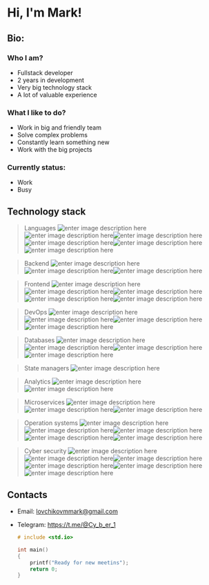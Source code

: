 # Hi, I'm Mark!


## Bio: 

### Who I am?

 - Fullstack developer
 - 2 years in development
 - Very big technology stack
 - A lot of valuable experience

### What I like to do?

- Work in big and friendly team
- Solve complex problems
- Constantly learn something new
- Work with the big projects

### Currently status:

- Work
- Busy

## Technology stack

> Languages
![enter image description here](https://img.icons8.com/?size=100&id=108784&format=png&color=000000)![enter image description here](https://img.icons8.com/?size=100&id=nCj4PvnCO0tZ&format=png&color=000000)![enter image description here](https://img.icons8.com/?size=100&id=13441&format=png&color=000000)![enter image description here](https://img.icons8.com/?size=100&id=Fycm8TUhWmFU&format=png&color=000000)![enter image description here](https://img.icons8.com/?size=100&id=shQTXiDQiQVR&format=png&color=000000)![enter image description here](https://img.icons8.com/?size=100&id=9MJf0ngDwS8z&format=png&color=000000)

> Backend
![enter image description here](https://img.icons8.com/?size=100&id=9ESZMOeUioJS&format=png&color=000000)![enter image description here](https://img.icons8.com/?size=100&id=54087&format=png&color=000000)![enter image description here](https://img.icons8.com/?size=100&id=SDVmtZ6VBGXt&format=png&color=000000)

> Frontend
![enter image description here](https://img.icons8.com/?size=100&id=asWSSTBrDlTW&format=png&color=000000)![enter image description here](https://img.icons8.com/?size=100&id=yUdJlcKanVbh&format=png&color=000000)![enter image description here](https://img.icons8.com/?size=100&id=v8RpPQUwv0N8&format=png&color=000000)![enter image description here](https://img.icons8.com/?size=100&id=7gdY5qNXaKC0&format=png&color=000000)![enter image description here](https://img.icons8.com/?size=100&id=axPniFSugeXC&format=png&color=000000)

> DevOps
![enter image description here](https://img.icons8.com/?size=100&id=Wln8Z3PcXanx&format=png&color=000000)![enter image description here](https://img.icons8.com/?size=100&id=cvzmaEA4kC0o&format=png&color=000000)![enter image description here](https://img.icons8.com/?size=100&id=106562&format=png&color=000000)![enter image description here](https://img.icons8.com/?size=100&id=25728&format=png&color=000000)

> Databases
![enter image description here](https://img.icons8.com/?size=100&id=38561&format=png&color=000000)![enter image description here](https://img.icons8.com/?size=100&id=qGUfLiYi1bRN&format=png&color=000000)![enter image description here](https://img.icons8.com/?size=100&id=yjSayFwWHyCo&format=png&color=000000)![enter image description here](https://img.icons8.com/?size=100&id=bosfpvRzNOG8&format=png&color=000000)

> State managers
![enter image description here](https://img.icons8.com/?size=100&id=b6vIINYN0kfW&format=png&color=000000)

> Analytics
![enter image description here](https://img.icons8.com/?size=100&id=viVPreeQBfSH&format=png&color=000000)![enter image description here](https://img.icons8.com/?size=100&id=bMkmDxPRZAld&format=png&color=000000)

> Microservices
![enter image description here](https://img.icons8.com/?size=100&id=fOhLNqGJsUbJ&format=png&color=000000)![enter image description here](https://img.icons8.com/?size=100&id=lhwQTv6iwznO&format=png&color=000000)![enter image description here](https://img.icons8.com/?size=100&id=t2x6DtCn5Zzx&format=png&color=000000)

> Operation systems
![enter image description here](https://img.icons8.com/?size=100&id=m6O2bFdG70gw&format=png&color=000000)![enter image description here](https://img.icons8.com/?size=100&id=108792&format=png&color=000000)![enter image description here](https://img.icons8.com/?size=100&id=122980&format=png&color=000000)![enter image description here](https://img.icons8.com/?size=100&id=17836&format=png&color=000000)![enter image description here](https://img.icons8.com/?size=100&id=30840&format=png&color=000000)

> Cyber security
![enter image description here](https://img.icons8.com/?size=100&id=9b5wowKIlo9d&format=png&color=000000)![enter image description here](https://img.icons8.com/?size=100&id=v5aFhu6h1M57&format=png&color=000000)![enter image description here](https://img.icons8.com/?size=100&id=101665&format=png&color=000000)![enter image description here](https://img.icons8.com/?size=100&id=115558&format=png&color=000000)![enter image description here](https://img.icons8.com/?size=100&id=PW0ChfedZvTh&format=png&color=000000)![enter image description here](https://img.icons8.com/?size=100&id=809oYgzPo8Zq&format=png&color=000000)
## Contacts

- Email: lovchikovmmark@gmail.com
- Telegram: https://t.me/@Cy_b_er_1

    ```c
    # include <std.io>
    
    int main()
    {
	    printf("Ready for new meetins");
	    return 0;
	}
